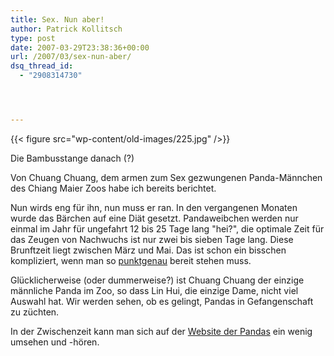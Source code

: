 ```yaml
---
title: Sex. Nun aber!
author: Patrick Kollitsch
type: post
date: 2007-03-29T23:38:36+00:00
url: /2007/03/sex-nun-aber/
dsq_thread_id:
  - "2908314730"




---
```

<div class="flickr">
  {{< figure src="wp-content/old-images/225.jpg" />}}

  <p>
    Die Bambusstange danach (?)
  </p>
</div>

Von Chuang Chuang, dem armen zum Sex gezwungenen Panda-Männchen des Chiang Maier Zoos habe ich bereits berichtet.

Nun wirds eng für ihn, nun muss er ran. In den vergangenen Monaten wurde das Bärchen auf eine Diät gesetzt. Pandaweibchen werden nur einmal im Jahr für ungefahrt 12 bis 25 Tage lang "hei?", die optimale Zeit für das Zeugen von Nachwuchs ist nur zwei bis sieben Tage lang. Diese Brunftzeit liegt zwischen März und Mai. Das ist schon ein bisschen kompliziert, wenn man so [punktgenau][1] bereit stehen muss.

Glücklicherweise (oder dummerweise?) ist Chuang Chuang der einzige männliche Panda im Zoo, so dass Lin Hui, die einzige Dame, nicht viel Auswahl hat. Wir werden sehen, ob es gelingt, Pandas in Gefangenschaft zu züchten.

In der Zwischenzeit kann man sich auf der [Website der Pandas][2] ein wenig umsehen und -hören.

 [1]: http://library.thinkquest.org/27396/oestrus.htm
 [2]: http://www.pandainthailand.com/index.asp
